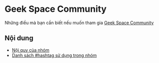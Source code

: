 # Geek Space Community
Những điều mà bạn cần biết nếu muốn tham gia [Geek Space Community](https://www.facebook.com/geekspacecommunity/)

## Nội dung

- [Nội quy của nhóm](rules.md)
- [Danh sách #hashtag sử dụng trong nhóm](rank.md)